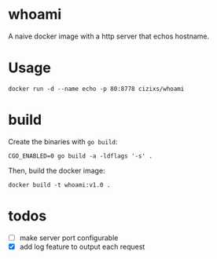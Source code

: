 # whoami

A naive docker image with a http server that echos hostname.


# Usage

    docker run -d --name echo -p 80:8778 cizixs/whoami 

# build

Create the binaries with `go build`:

    CGO_ENABLED=0 go build -a -ldflags '-s' .

Then, build the docker image:

    docker build -t whoami:v1.0 .

# todos

- [ ] make server port configurable
- [x] add log feature to output each request
